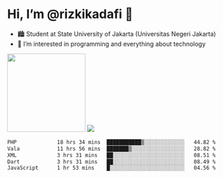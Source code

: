 # Hi, I’m @rizkikadafi 👋
- 🏙 Student at State University of Jakarta (Universitas Negeri Jakarta)
- 👀 I’m interested in programming and everything about technology
<img height="180em" src="https://github-readme-stats.vercel.app/api?username=rizkikadafi&show_icons=true&hide_border=true&&count_private=true&include_all_commits=true" />
<img src="https://github-readme-stats.vercel.app/api/top-langs/?username=rizkikadafi&show_icons=true&hide_border=true&&count_private=true&include_all_commits=true" />

<!--START_SECTION:waka-->

```txt
PHP             18 hrs 34 mins  ███████████▒░░░░░░░░░░░░░   44.82 %
Vala            11 hrs 56 mins  ███████▒░░░░░░░░░░░░░░░░░   28.82 %
XML             3 hrs 31 mins   ██░░░░░░░░░░░░░░░░░░░░░░░   08.51 %
Dart            3 hrs 31 mins   ██░░░░░░░░░░░░░░░░░░░░░░░   08.49 %
JavaScript      1 hr 53 mins    █░░░░░░░░░░░░░░░░░░░░░░░░   04.56 %
```

<!--END_SECTION:waka-->

<!---
rizkikadafi/rizkikadafi is a ✨ special ✨ repository because its `README.md` (this file) appears on your GitHub profile.
You can click the Preview link to take a look at your changes.
--->
